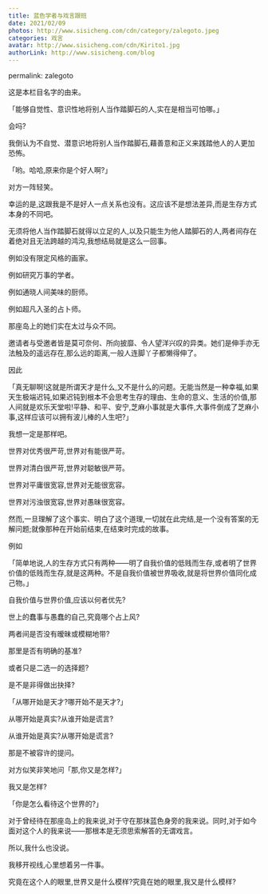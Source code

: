 ```yaml
---
title: 蓝色学者与戏言跟班
date: 2021/02/09
photos: http://www.sisicheng.com/cdn/category/zalegoto.jpeg
categories: 戏言
avatar: http://www.sisicheng.com/cdn/Kirito1.jpg
authorLink: http://www.sisicheng.com/blog
---
```

permalink: zalegoto

这是本栏目名字的由来。

「能够自觉性、意识性地将别人当作踏脚石的人,实在是相当可怕哪。」

  会吗?

  我倒认为不自觉、潜意识地将别人当作踏脚石,藉善意和正义来践踏他人的人更加恐怖。

  「哟。哈哈,原来你是个好人啊?」

  对方一阵轻笑。

  幸运的是,这跟我是不是好人一点关系也没有。这应该不是想法差异,而是生存方式本身的不同吧。

  无须将他人当作踏脚石就得以立足的人,以及只能生为他人踏脚石的人,两者间存在着绝对且无法跨越的鸿沟,我想结局就是这么一回事。

  例如没有限定风格的画家。

  例如研究万事的学者。

  例如通晓人间美味的厨师。

  例如超凡入圣的占卜师。

  那座岛上的她们实在太过与众不同。

  邀请者与受邀者皆是莫可奈何、所向披靡、令人望洋兴叹的异类。她们是伸手亦无法触及的遥远存在,那么远的距离,一般人连脚丫子都懒得伸了。

  因此

  「真无聊啊!这就是所谓天才是什么,又不是什么的问题。无能当然是一种幸福,如果天生极端迟钝,如果迟钝到根本不会思考生存的理由、生命的意义、生活的价值,那人间就是欢乐天堂啦!平静、和平、安宁,芝麻小事就是大事件,大事件倒成了芝麻小事,这样应该可以拥有波儿棒的人生吧?」

  我想一定是那样吧。

  世界对优秀很严苛,世界对有能很严苛。

  世界对清白很严苛,世界对聪敏很严苛。

  世界对平庸很宽容,世界对无能很宽容。

  世界对污浊很宽容,世界对愚昧很宽容。

  然而,一旦理解了这个事实、明白了这个道理,一切就在此完结,是一个没有答案的无解问题;就像那种在开始前结束,在结束时完成的故事。

  例如

  「简单地说,人的生存方式只有两种——明了自我价值的低贱而生存,或者明了世界价值的低贱而生存,就是这两种。不是自我价值被世界吸收,就是将世界价值同化成己物。」

  自我价值与世界价值,应该以何者优先?

  世上的蠢事与愚蠢的自己,究竟哪个占上风?

  两者间是否没有暧昧或模糊地带?

  那里是否有明确的基准?

  或者只是二选一的选择题?

  是不是非得做出抉择?

  「从哪开始是天才?哪开始不是天才?」

  从哪开始是真实?从谁开始是谎言?

  从谁开始是真实?从哪开始是谎言?

  那是不被容许的提问。

  对方似笑非笑地问「那,你又是怎样?」

  我又是怎样?

  「你是怎么看待这个世界的?」

  对于曾经待在那座岛上的我来说,对于守在那抹蓝色身旁的我来说。同时,对于如今面对这个人的我来说——那根本是无须思索解答的无谓戏言。

  所以,我什么也没说。

  我移开视线,心里想着另一件事。

  究竟在这个人的眼里,世界又是什么模样?究竟在她的眼里,我又是什么模样?


